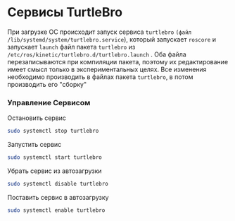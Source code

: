# Сервисы TurtleBro

При загрузке ОС происходит запуск сервиса `turtlebro` `(файл /lib/systemd/system/turtlebro.service`\), который запускает `roscore` и запускает `launch` файл пакета `turtlebro` из `/etc/ros/kinetic/turtlebro.d/turtlebro.launch` . Оба файла перезаписываются при компиляции пакета, поэтому их редактирование имеет смысл только в экспериментальных целях. Все изменения необходимо производить в файлах пакета `turtlebro`, в потом производить его "сборку"

### Управление Сервисом

Остановить сервис

```bash
sudo systemctl stop turtlebro
```

Запустить сервис

```bash
sudo systemctl start turtlebro
```

Убрать сервис из автозагрузки

```bash
sudo systemctl disable turtlebro
```

Поставить сервис в автозагрузку

```bash
sudo systemctl enable turtlebro
```
